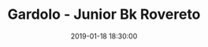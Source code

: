 ---
title: Gardolo - Junior Bk Rovereto
date: 2019-01-18 18:30:00
squadra-a: Junior Bk Rovereto
punteggio-a: 
squadra-b: Bc Gardolo
punteggio-b: 
partite/squadra: under-16-18-19
luogo: Centro Sportivo Trento Nord
categoria: under 16
---